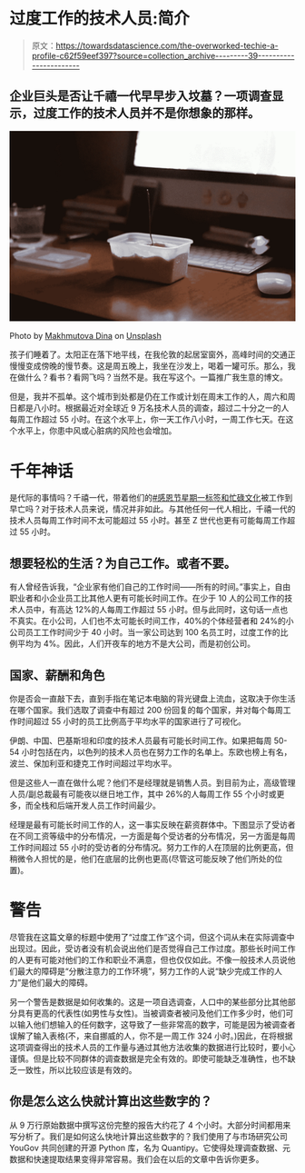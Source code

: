# 过度工作的技术人员:简介

> 原文：<https://towardsdatascience.com/the-overworked-techie-a-profile-c62f59eef397?source=collection_archive---------39----------------------->

## 企业巨头是否让千禧一代早早步入坟墓？一项调查显示，过度工作的技术人员并不是你想象的那样。

![](img/338463b445df7f9045a3c5ec44fc42b2.png)

Photo by [Makhmutova Dina](https://unsplash.com/@dinamakhmutova?utm_source=unsplash&utm_medium=referral&utm_content=creditCopyText) on [Unsplash](https://unsplash.com/?utm_source=unsplash&utm_medium=referral&utm_content=creditCopyText)

孩子们睡着了。太阳正在落下地平线，在我伦敦的起居室窗外，高峰时间的交通正慢慢变成傍晚的慢节奏。这是周五晚上，我坐在沙发上，喝着一罐可乐。那么，我在做什么？看书？看网飞吗？当然不是。我在写这个。一篇推广我生意的博文。

但是，我并不孤单。这个城市到处都是仍在工作或计划在周末工作的人，周六和周日都是八小时。根据最近对全球近 9 万名技术人员的调查，超过二十分之一的人每周工作超过 55 小时。在这个水平上，你一天工作八小时，一周工作七天。在这个水平上，你患中风或心脏病的风险也会增加。

# 千年神话

是代际的事情吗？千禧一代，带着他们的[#感恩节星期一标签和忙碌文化](https://www.nytimes.com/2019/01/26/business/against-hustle-culture-rise-and-grind-tgim.html)被工作到早亡吗？对于技术人员来说，情况并非如此。与其他任何一代人相比，千禧一代的技术人员每周工作时间不太可能超过 55 小时。甚至 Z 世代也更有可能每周工作超过 55 小时。

## 想要轻松的生活？为自己工作。或者不要。

有人曾经告诉我，“企业家有他们自己的工作时间——所有的时间。”事实上，自由职业者和小企业员工比其他人更有可能长时间工作。在少于 10 人的公司工作的技术人员中，有高达 12%的人每周工作超过 55 小时。但与此同时，这句话一点也不真实。在小公司，人们也不太可能长时间工作，40%的个体经营者和 24%的小公司员工工作时间少于 40 小时。当一家公司达到 100 名员工时，过度工作的比例平均为 4%。因此，人们开夜车的地方不是大公司，而是初创公司。

## 国家、薪酬和角色

你是否会一直敲下去，直到手指在笔记本电脑的背光键盘上流血，这取决于你生活在哪个国家。我们选取了调查中有超过 200 份回复的每个国家，并对每个每周工作时间超过 55 小时的员工比例高于平均水平的国家进行了可视化。

伊朗、中国、巴基斯坦和印度的技术人员最有可能长时间工作。如果把每周 50-54 小时包括在内，以色列的技术人员也在努力工作的名单上。东欧也榜上有名，波兰、保加利亚和捷克工作时间超过平均水平。

但是这些人一直在做什么呢？他们不是经理就是销售人员。到目前为止，高级管理人员/副总裁最有可能夜以继日地工作，其中 26%的人每周工作 55 个小时或更多，而全栈和后端开发人员工作时间最少。

经理是最有可能长时间工作的人，这一事实反映在薪资群体中。下图显示了受访者在不同工资等级中的分布情况，一方面是每个受访者的分布情况，另一方面是每周工作时间超过 55 小时的受访者的分布情况。努力工作的人在顶层的比例更高，但稍微令人担忧的是，他们在底层的比例也更高(尽管这可能反映了他们所处的位置)。

# 警告

尽管我在这篇文章的标题中使用了“过度工作”这个词，但这个词从未在实际调查中出现过。因此，受访者没有机会说出他们是否觉得自己工作过度。那些长时间工作的人更有可能对他们的工作和职业不满意，但也仅仅如此。不像一般技术人员说他们最大的障碍是“分散注意力的工作环境”，努力工作的人说“缺少完成工作的人力”是他们最大的障碍。

另一个警告是数据是如何收集的。这是一项自选调查，人口中的某些部分比其他部分具有更高的代表性(如男性与女性)。当被调查者被问及他们工作多少时，他们可以输入他们想输入的任何数字，这导致了一些非常高的数字，可能是因为被调查者误解了输入表格(不，来自挪威的人，你不是一周工作 324 小时。)因此，在将根据这项调查得出的技术人员的工作量与通过其他方法收集的数据进行比较时，要小心谨慎。但是比较不同群体的调查数据是完全有效的。即使可能缺乏准确性，也不缺乏一致性，所以比较应该是有效的。

## 你是怎么这么快就计算出这些数字的？

从 9 万行原始数据中撰写这份完整的报告大约花了 4 个小时。大部分时间都用来写分析了。我们是如何这么快地计算出这些数字的？我们使用了与市场研究公司 YouGov 共同创建的开源 Python 库，名为 Quantipy。它使得处理调查数据、元数据和快速提取结果变得非常容易。我们会在以后的文章中告诉你更多。